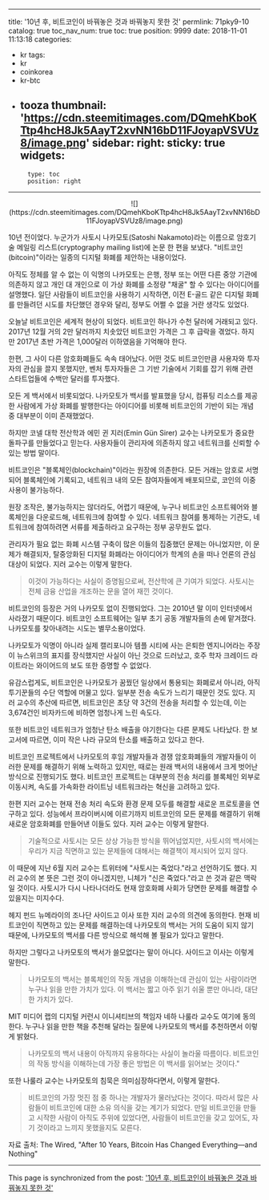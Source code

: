 
---
title: '10년 후, 비트코인이 바꿔놓은 것과 바꿔놓지 못한 것'
permlink: 71pky9-10
catalog: true
toc_nav_num: true
toc: true
position: 9999
date: 2018-11-01 11:13:18
categories:
- kr
tags:
- kr
- coinkorea
- kr-btc
- tooza
thumbnail: 'https://cdn.steemitimages.com/DQmehKboKTtp4hcH8Jk5AayT2xvNN16bD11FJoyapVSVUz8/image.png'
sidebar:
    right:
        sticky: true
widgets:
    -
        type: toc
        position: right
---


<center>
![](https://cdn.steemitimages.com/DQmehKboKTtp4hcH8Jk5AayT2xvNN16bD11FJoyapVSVUz8/image.png)
</center>

10년 전이었다. 누군가가 사토시 나카모토(Satoshi Nakamoto)라는 이름으로 암호기술 메일링 리스트(cryptography mailing list)에 논문 한 편을 보냈다. "비트코인(bitcoin)"이라는 일종의 디지털 화폐를 제안하는 내용이었다. 
  
아직도 정체를 알 수 없는 이 익명의 나카모토는 은행, 정부 또는 어떤 다른 중앙 기관에 의존하지 않고 개인 대 개인으로 이 가상 화폐를 소정량 "채굴" 할 수 있다는 아이디어를 설명했다. 일단 사람들이 비트코인을 사용하기 시작하면, 이전 E-골드 같은 디지털 화폐를 만들려던 시도를 차단했던 경우와 달리, 정부도 어쩔 수 없을 거란 생각도 있었다. 
  
오늘날 비트코인은 세계적 현상이 되었다. 비트코인 하나가 수천 달러에 거래되고 있다. 2017년 12월 거의 2만 달러까지 치솟았던 비트코인 가격은 그 후 급락을 겪었다. 하지만 2017년 초반 가격은 1,000달러 이하였음을 기억해야 한다.
  
한편, 그 사이 다른 암호화폐들도 속속 태어났다. 어떤 것도 비트코인만큼 사용자와 투자자의 관심을 끌지 못했지만, 벤처 투자자들은 그 기반 기술에서 기회를 잡기 위해 관련 스타트업들에 수백만 달러를 투자했다. 
  
모든 게 백서에서 비롯되었다. 나카모토가 백서를 발표했을 당시, 컴퓨팅 리소스를 제공한 사람에게 가상 화폐를 발행한다는 아이디어를 비롯해 비트코인의 기반이 되는 개념 중 대부분이 이미 존재했었다.
  
하지만 코넬 대학 전산학과 에민 귄 지러(Emin Gün Sirer) 교수는 나카모토가 중요한 돌파구를 만들었다고 믿는다. 사용자들이 관리자에 의존하지 않고 네트워크를 신뢰할 수 있는 방법 말이다.
  
비트코인은 "블록체인(blockchain)"이라는 원장에 의존한다. 모든 거래는 암호로 서명되어 블록체인에 기록되고, 네트워크 내의 모든 참여자들에게 배포되므로, 코인의 이중 사용이 불가능하다. 
  
원장 조작은, 불가능하지는 않더라도, 어렵기 때문에, 누구나 비트코인 소프트웨어와 블록체인을 다운로드해, 네트워크에 참여할 수 있다. 네트워크 참여를 통제하는 기관도, 네트워크에 참여하려면 서류를 제출하라고 요구하는 정부 공무원도 없다.
  
관리자가 필요 없는 화폐 시스템 구축이 많은 이들의 집중했던 문제는 아니었지만, 이 문제가 해결되자, 탈중앙화된 디지털 화폐라는 아이디어가 학계의 손을 떠나 언론의 관심 대상이 되었다. 지러 교수는 이렇게 말한다.
  
>이것이 가능하다는 사실이 증명됨으로써, 전산학에 큰 기여가 되었다. 사토시는 전체 금융 산업을 개조하는 문을 열어 재낀 것이다.
  
비트코인의 등장은 거의 나카모토 없이 진행되었다. 그는 2010년 말 이미 인터넷에서 사라졌기 때문이다. 비트코인 소프트웨어는 일부 초기 공동 개발자들의 손에 맡겨졌다. 나카모토를 찾아내려는 시도는 별무소용이었다.
  
나카모토가 익명이 아니라 실제 캘리포니아 템플 시티에 사는 은퇴한 엔지니어라는 주장이 뉴스위크의 표지를 장식했지만 사실이 아닌 것으로 드러났고, 호주 학자 크레이드 라이트라는 와이어드의 보도 또한 증명할 수 없었다.
  
유감스럽게도, 비트코인은 나카모토가 꿈꿨던 일상에서 통용되는 화폐로서 아니라, 아직 투기꾼들의 수단 역할에 머물고 있다. 일부분 전송 속도가 느리기 때문인 것도 있다. 지러 교수의 추산에 따르면, 비트코인은 초당 약 3건의 전송을 처리할 수 있는데, 이는 3,674건인 비자카드에 비하면 엄청나게 느린 속도다. 
  
또한 비트코인 네트워크가 엄청난 탄소 배출을 야기한다는 다른 문제도 나타났다. 한 보고서에 따르면, 이미 작은 나라 규모의 탄소를 배출하고 있다고 한다.
  
비트코인 프로젝트에서 나카모토의 후임 개발자들과 경쟁 암호화폐들의 개발자들이 이러한 문제를 해결하기 위해 노력하고 있지만, 때로는 원래 백서의 내용에서 크게 벗어난 방식으로 진행되기도 했다. 비트코인 프로젝트는 대부분의 전송 처리를 블록체인 외부로 이동시켜, 속도를 가속화한 라이트닝 네트워크라는 혁신을 고려하고 있다. 
  
한편 지러 교수는 현재 전송 처리 속도와 환경 문제 모두를 해결할 새로운 프로토콜을 연구하고 있다. 성능에서 프라이버시에 이르기까지 비트코인의 모든 문제를 해결하기 위해 새로운 암호화폐를 만들어낸 이들도 있다. 지러 교수는 이렇게 말한다.
  
>기술적으로 사토시는 모든 상상 가능한 방식을 뛰어넘었지만, 사토시의 백서에는 우리가 지금 직면하고 있는 문제들에 대해서는 해결책이 제시되어 있지 않다. 
  
이 때문에 지난 6월 지러 교수는 트위터에 "사토시는 죽었다."라고 선언하기도 했다. 지러 교수의 본 뜻은 그런 것이 아니겠지만, 니체가 "신은 죽었다."라고 쓴 것과 같은 맥락일 것이다. 사토시가 다시 나타나더라도 현재 암호화폐 사회가 당면한 문제를 해결할 수 있을지는 미지수다. 
  
헤지 펀드 뉴메라이의 조나단 사이드고 이사 또한 지러 교수의 의견에 동의한다. 현재 비트코인이 직면하고 있는 문제를 해결하는데 나카모토의 백서는 거의 도움이 되지 않기 때문에, 나카모토의 백서를 다른 방식으로 해석해 볼 필요가 있다고 말한다.
  
하지만 그렇다고 나카모토의 백서가 쓸모없다는 말이 아니다. 사이드고 이사는 이렇게 말한다.
  
>나카모토의 백서는 블록체인의 작동 개념을 이해하는데 관심이 있는 사람이라면 누구나 읽을 만한 가치가 있다. 이 백서는 짧고 아주 읽기 쉬울 뿐만 아니라, 대단한 가치가 있다. 
  
MIT 미디어 랩의 디지털 커런시 이니셔티브의 책임자 네하 나룰라 교수도 여기에 동의한다. 누구나 읽을 만한 책을 추천해 달라는 질문에 나카모토의 백서를 추천하면서 이렇게 밝혔다.
  
>나카모토의 백서 내용이 아직까지 유용하다는 사실이 놀라울 따름이다. 비트코인의 작동 방식을 이해하는데 가장 좋은 방법은 이 백서를 읽어보는 것이다."
  
또한 나룰라 교수는 나카모토의 침묵은 의미심장하다면서, 이렇게 말한다.
  
>비트코인의 가장 멋진 점 중 하나는 개발자가 물러났다는 것이다. 따라서 많은 사람들이 비트코인에 대한 소유 의식을 갖는 계기가 되었다. 만일 비트코인을 만들고 시작한 사람이 아직도 주위에 있었다면, 사람들이 비트코인을 갖고 있어도, 자기 것이라고 느끼지 못했을지도 모른다. 
  
자료 출처: The Wired, "After 10 Years, Bitcoin Has Changed Everything—and Nothing"

- - -

This page is synchronized from the post: ['10년 후, 비트코인이 바꿔놓은 것과 바꿔놓지 못한 것'](https://steemit.com/@pius.pius/71pky9-10)
